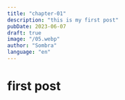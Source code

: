 ```yaml
---
title: "chapter-01"
description: "this is my first post"
pubDate: 2023-06-07
draft: true
image: "/05.webp"
author: "Sombra"
language: "en"
---
```


# first post
